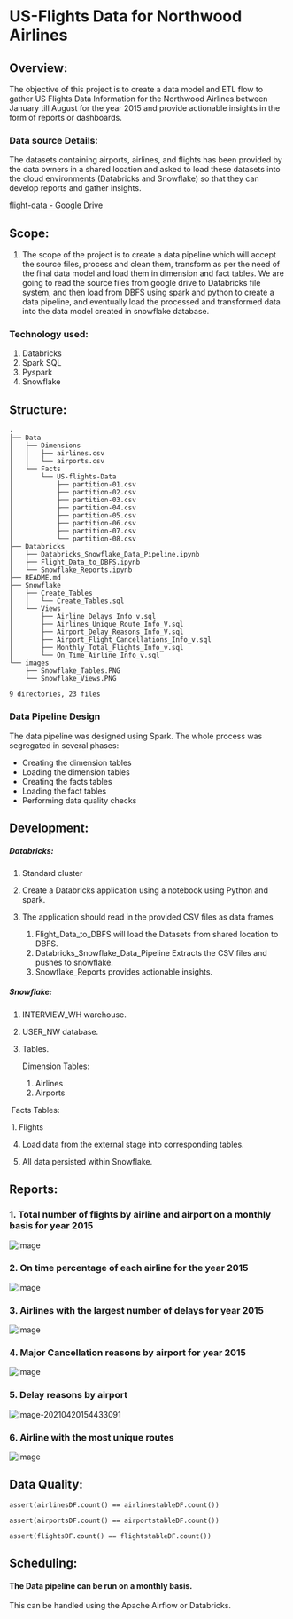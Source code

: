 # **US-Flights Data for Northwood Airlines**



## Overview:

The objective of this project is to create a data model and ETL flow to gather US Flights Data Information for the Northwood Airlines between January till August for the year 2015 and provide actionable insights in the form of reports or dashboards. 

### Data source Details:

The datasets containing airports, airlines, and flights has been provided by the data owners in a shared location and asked to load these datasets into the cloud environments (Databricks and Snowflake) so that they can develop reports and gather insights.

[flight-data - Google Drive](https://drive.google.com/drive/folders/18Mkt2Ku3gIxenT-zjYi68kcufpcvNwbv)

## Scope:

1. The scope of the project is to create a data pipeline which will accept the source files, process and clean them, transform as per the need of the final data model and load them in dimension and fact tables. We are going to read the source files from google drive to Databricks file system, and then load from DBFS using spark and python to create a data pipeline, and eventually load the processed and transformed data into the data model created in snowflake database.

### Technology used:

1. Databricks
2. Spark SQL
3. Pyspark
4. Snowflake 

## Structure:

```
.
├── Data
│   ├── Dimensions
│   │   ├── airlines.csv
│   │   └── airports.csv
│   └── Facts
│       └── US-flights-Data
│           ├── partition-01.csv
│           ├── partition-02.csv
│           ├── partition-03.csv
│           ├── partition-04.csv
│           ├── partition-05.csv
│           ├── partition-06.csv
│           ├── partition-07.csv
│           └── partition-08.csv
├── Databricks
│   ├── Databricks_Snowflake_Data_Pipeline.ipynb
│   ├── Flight_Data_to_DBFS.ipynb
│   └── Snowflake_Reports.ipynb
├── README.md
├── Snowflake
│   ├── Create_Tables
│   │   └── Create_Tables.sql
│   └── Views
│       ├── Airline_Delays_Info_v.sql
│       ├── Airlines_Unique_Route_Info_V.sql
│       ├── Airport_Delay_Reasons_Info_V.sql
│       ├── Airport_Flight_Cancellations_Info_v.sql
│       ├── Monthly_Total_Flights_Info_v.sql
│       └── On_Time_Airline_Info_v.sql
└── images
    ├── Snowflake_Tables.PNG
    └── Snowflake_Views.PNG

9 directories, 23 files
```

### Data Pipeline Design

The data pipeline was designed using Spark. The whole process was segregated in several phases:

- Creating the dimension tables
- Loading the dimension tables
- Creating the facts tables
- Loading the fact tables
- Performing data quality checks

## Development:

#####   Databricks: 

1. Standard cluster

2. Create a Databricks application using a notebook using Python and spark.

3. The application should read in the provided CSV files as data frames
      1. Flight_Data_to_DBFS will load the Datasets from shared location to DBFS. 
      2. Databricks_Snowflake_Data_Pipeline Extracts the CSV files and pushes to snowflake.
   3. Snowflake_Reports provides actionable insights.

#####   Snowflake: 

1.  INTERVIEW_WH warehouse. 

2. USER_NW database.

3. Tables.

    Dimension Tables: 

   1.  Airlines
   2. Airports

​	    Facts Tables: 

​           1. Flights

4. Load data from the external stage into corresponding tables.

5. All data persisted within Snowflake.



## Reports:


### 1. Total number of flights by airline and airport on a monthly basis for year 2015

![image](https://user-images.githubusercontent.com/48069267/115457627-cbe6f300-a1f2-11eb-97ac-85b486f0ac68.png)


### 2. On time percentage of each airline for the year 2015

![image](https://user-images.githubusercontent.com/48069267/115457915-11a3bb80-a1f3-11eb-8e73-383628a9520a.png)


### 3. Airlines with the largest number of delays for year 2015

![image](https://user-images.githubusercontent.com/48069267/115457948-1cf6e700-a1f3-11eb-8bab-d3f882896afe.png)


### 4. Major Cancellation reasons by airport for year 2015


![image](https://user-images.githubusercontent.com/48069267/115457988-27b17c00-a1f3-11eb-96df-25207a213d45.png)


### 5. Delay reasons by airport

![image-20210420154433091](C:\Users\vamsi\AppData\Roaming\Typora\typora-user-images\image-20210420154433091.png)


### 6. Airline with the most unique routes

![image](https://user-images.githubusercontent.com/48069267/115458077-44e64a80-a1f3-11eb-9612-5f90132b0530.png)


## Data Quality:

```
assert(airlinesDF.count() == airlinestableDF.count())
```

```
assert(airportsDF.count() == airportstableDF.count())
```

```
assert(flightsDF.count() == flightstableDF.count())
```



## Scheduling:

#### The Data pipeline can be run on a monthly basis.

This can be handled using the Apache Airflow or Databricks.

